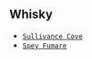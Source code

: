 
## Whisky 

  * [`Sullivance Cove`](https://shop.sullivanscove.com/#rg-core-range)  
  * [`Spey Fumare`](https://vinissimo.biz/)  

